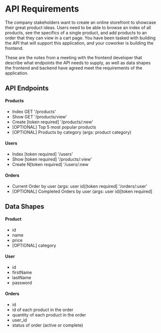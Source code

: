 # API Requirements
The company stakeholders want to create an online storefront to showcase their great product ideas. Users need to be able to browse an index of all products, see the specifics of a single product, and add products to an order that they can view in a cart page. You have been tasked with building the API that will support this application, and your coworker is building the frontend.

These are the notes from a meeting with the frontend developer that describe what endpoints the API needs to supply, as well as data shapes the frontend and backend have agreed meet the requirements of the application. 

## API Endpoints
#### Products
- Index GET '/products'
- Show GET '/products/view'
- Create [token required] '/products/:new'
- [OPTIONAL] Top 5 most popular products 
- [OPTIONAL] Products by category (args: product category)

#### Users
- Index [token required] '/users'
- Show [token required] '/products/:view'
- Create N[token required] '/users/:new

#### Orders
- Current Order by user (args: user id)[token required] '/orders/:user'
- [OPTIONAL] Completed Orders by user (args: user id)[token required]

## Data Shapes
#### Product
-  id
- name
- price
- [OPTIONAL] category

#### User
- id
- firstName
- lastName
- password

#### Orders
- id
- id of each product in the order
- quantity of each product in the order
- user_id
- status of order (active or complete)

